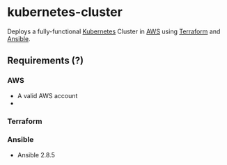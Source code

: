 # kubernetes-cluster

Deploys a fully-functional [Kubernetes](https://kubernetes.io/) Cluster in [AWS](https://aws.amazon.com/) using [Terraform](https://www.terraform.io) and [Ansible](https://www.ansible.com).

## Requirements (?)

### AWS
- A valid AWS account
-

### Terraform


### Ansible
- Ansible 2.8.5
